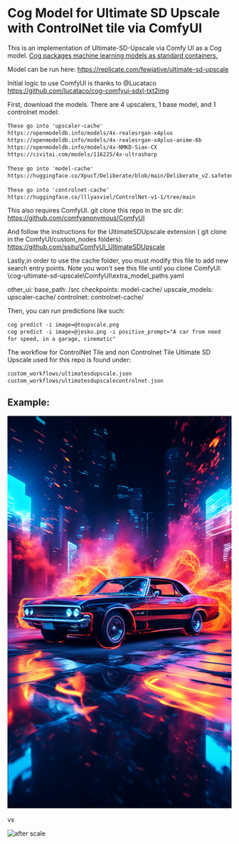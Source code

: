 # Cog Model for Ultimate SD Upscale with ControlNet tile via ComfyUI

This is an implementation of Ultimate-SD-Upscale via Comfy UI as a Cog model. [Cog packages machine learning models as standard containers.](https://github.com/replicate/cog)

Model can be run here:
https://replicate.com/fewjative/ultimate-sd-upscale

Initial logic to use ComfyUI is thanks to @Lucataco
https://github.com/lucataco/cog-comfyui-sdxl-txt2img

First, download the models. There are 4 upscalers, 1 base model, and 1 controlnet model:

    These go into 'upscaler-cache'
    https://openmodeldb.info/models/4x-realesrgan-x4plus
    https://openmodeldb.info/models/4x-realesrgan-x4plus-anime-6b
    https://openmodeldb.info/models/4x-NMKD-Siax-CX
    https://civitai.com/models/116225/4x-ultrasharp

    These go into 'model-cache'
    https://huggingface.co/XpucT/Deliberate/blob/main/Deliberate_v2.safetensors

    These go into 'controlnet-cache'
    https://huggingface.co/lllyasviel/ControlNet-v1-1/tree/main

This also requires ComfyUI. git clone this repo in the src dir:
    https://github.com/comfyanonymous/ComfyUI

And follow the instructions for the UltimateSDUpscale extension ( git clone in the ComfyUI/custom_nodes folders):
    https://github.com/ssitu/ComfyUI_UltimateSDUpscale

Lastly,in order to use the cache folder, you must modify this file to add new search entry points. Note you won't see this file until you clone ComfyUI:
\cog-ultimate-sd-upscale\ComfyUI\extra_model_paths.yaml

other_ui:
    base_path: /src
    checkpoints: model-cache/
    upscale_models: upscaler-cache/
    controlnet: controlnet-cache/

Then, you can run predictions like such:

    cog predict -i image=@toupscale.png
    cog predict -i image=@jesko.png -i positive_prompt="A car from need for speed, in a garage, cinematic"

The workflow for ControlNet Tile and non Controlnet Tile Ultimate SD Upscale used for this repo is found under:

    custom_workflows/ultimatesdupscale.json
    custom_workflows/ultimatesdupscalecontrolnet.json

## Example:

![image to scale](toupscale.png)

vs

![after scale](output.png)
